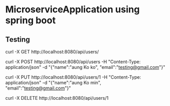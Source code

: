 # MicroserviceApplication using spring boot 

## Testing
curl -X GET http://localhost:8080/api/users/

curl -X POST http://localhost:8080/api/users -H "Content-Type: application/json" -d "{\"name\":\"aung Ko ko\", \"email\":\"testing@gmail.com\"}"

curl -X PUT http://localhost:8080/api/users/1 -H "Content-Type: application/json" -d "{\"name\":\"aung Ko min\", \"email\":\"testing@gmail.com\"}"

curl -X DELETE http://localhost:8080/api/users/1
